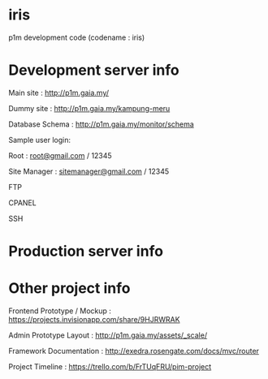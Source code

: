 iris
====
p1m development code (codename : iris)

Development server info
=============
Main site : http://p1m.gaia.my/

Dummy site : http://p1m.gaia.my/kampung-meru

Database Schema : http://p1m.gaia.my/monitor/schema

Sample user login:

Root : root@gmail.com / 12345

Site Manager : sitemanager@gmail.com / 12345

FTP


CPANEL


SSH


Production server info
================


Other project info
=====
Frontend Prototype / Mockup : https://projects.invisionapp.com/share/9HJRWRAK

Admin Prototype Layout : http://p1m.gaia.my/assets/_scale/

Framework Documentation : http://exedra.rosengate.com/docs/mvc/router

Project Timeline : https://trello.com/b/FrTUqFRU/pim-project






